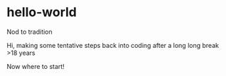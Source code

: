 # hello-world
Nod to tradition

Hi, making some tentative steps back into coding after a long long break  >18 years

Now where to start!



